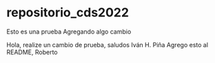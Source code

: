 # repositorio_cds2022
Esto es una prueba
Agregando algo
cambio

Hola, realize un cambio de prueba, saludos Iván H. Piña
Agrego esto al README, Roberto
